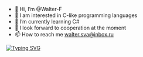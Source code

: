 - 👋 Hi, I’m @Walter-F
- 👀 I am interested in C-like programming languages
- 🌱 I’m currently learning С#
- 💞️ I look forward to cooperation at the moment
- 📫 How to reach me walter.sva@inbox.ru

[![Typing SVG](https://readme-typing-svg.herokuapp.com?color=%2336BCF7&lines=Software+Engineer)](https://git.io/typing-svg)
